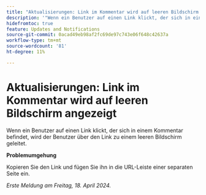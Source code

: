 ```yaml
---
title: "Aktualisierungen: Link im Kommentar wird auf leeren Bildschirm angezeigt"
description: '"Wenn ein Benutzer auf einen Link klickt, der sich in einem Kommentar befindet, leitet der Link den Benutzer zu einem leeren Bildschirm. Eine Problemumgehung ist verfügbar.“'
hidefromtoc: true
feature: Updates and Notifications
source-git-commit: 0acad49eb98af2fc69de97c743e06f648c42637a
workflow-type: tm+mt
source-wordcount: '81'
ht-degree: 11%

---
```



# Aktualisierungen: Link im Kommentar wird auf leeren Bildschirm angezeigt

Wenn ein Benutzer auf einen Link klickt, der sich in einem Kommentar befindet, wird der Benutzer über den Link zu einem leeren Bildschirm geleitet.

**Problemumgehung**

Kopieren Sie den Link und fügen Sie ihn in die URL-Leiste einer separaten Seite ein.

_Erste Meldung am Freitag, 18. April 2024._
